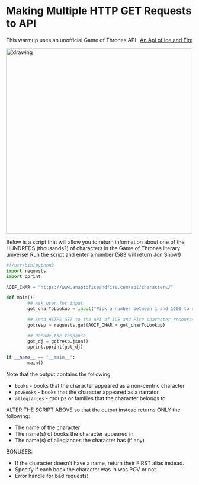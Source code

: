 # Making Multiple HTTP GET Requests to API

This warmup uses an unofficial Game of Thrones API- [An Api of Ice and Fire](https://www.anapioficeandfire.com)

<img src="https://cdn-media-1.freecodecamp.org/images/1*zWAQiGmSUNnBMl6D12xi7A.jpeg" alt="drawing" width="500"/>

Below is a script that will allow you to return information about one of the HUNDREDS (thousands?) of characters in the Game of Thrones literary universe! Run the script and enter a number (583 will return Jon Snow!)

```python
#!/usr/bin/python3
import requests
import pprint

AOIF_CHAR = "https://www.anapioficeandfire.com/api/characters/"

def main():
        ## Ask user for input
        got_charToLookup = input("Pick a number between 1 and 1000 to return info on a GoT character! " )

        ## Send HTTPS GET to the API of ICE and Fire character resource
        gotresp = requests.get(AOIF_CHAR + got_charToLookup)

        ## Decode the response
        got_dj = gotresp.json()
        pprint.pprint(got_dj)

if __name__ == "__main__":
        main()
```

Note that the output contains the following:

- `books` - books that the character appeared as a non-centric character
- `povBooks` - books that the character appeared as a narrator
- `allegiances` - groups or families that the character belongs to

ALTER THE SCRIPT ABOVE so that the output instead returns ONLY the following:

- The name of the character
- The name(s) of books the character appeared in
- The name(s) of allegiances the character has (if any)

BONUSES:
- If the character doesn't have a name, return their FIRST alias instead.
- Specify if each book the character was in was POV or not.
- Error handle for bad requests!
